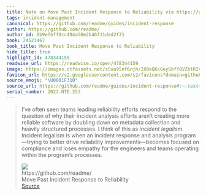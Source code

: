 ```yaml
---
title: Note on Move Past Incident Response to Reliability via https://github.com/readme/
tags: incident-management
canonical: https://github.com/readme/guides/incident-response
author: https://github.com/readme/
author_id: 0b9efeff0cc494a50e2b46f31ded2f71
book: 24523467
book_title: Move Past Incident Response to Reliability
hide_title: true
highlight_id: 478344159
readwise_url: https://readwise.io/open/478344159
image: https://images.ctfassets.net/s5uo95nf6njh/2X0eQKcGeyGbfYQVZbtR2V/126250fc7904fd78ca4a48a999c86919/1200x630-ReadMe-Twitter_LI_Post-Will_Larson.jpg
favicon_url: https://s2.googleusercontent.com/s2/favicons?domain=github.com
source_emoji: "\U0001F310"
source_url: https://github.com/readme/guides/incident-response#:~:text=I%E2%80%99ve%20often%20seen,the%20program%E2%80%99s%20processes.
serial_number: 2023.NTE.253
---
```

> I’ve often seen teams leading reliability efforts respond to the question of why their incident analysis efforts aren’t creating more reliable software by doubling down on metadata collection and heavily structured processes. I think of this as *incident legalism*. Incident legalism is when an incident response and analysis program—trying to better drive reliability improvements—becomes focused on compliance and loses empathy for the engineers and teams operating within the program’s processes.
> <div class="quoteback-footer"><div class="quoteback-avatar"><img class="mini-favicon" src="https://s2.googleusercontent.com/s2/favicons?domain=github.com"></div><div class="quoteback-metadata"><div class="metadata-inner"><span style="display:none">FROM:</span><div aria-label="https://github.com/readme/" class="quoteback-author"> https://github.com/readme/</div><div aria-label="Move Past Incident Response to Reliability" class="quoteback-title"> Move Past Incident Response to Reliability</div></div></div><div class="quoteback-backlink"><a target="_blank" aria-label="go to the full text of this quotation" rel="noopener" href="https://github.com/readme/guides/incident-response#:~:text=I%E2%80%99ve%20often%20seen,the%20program%E2%80%99s%20processes." class="quoteback-arrow"> Source</a></div></div>